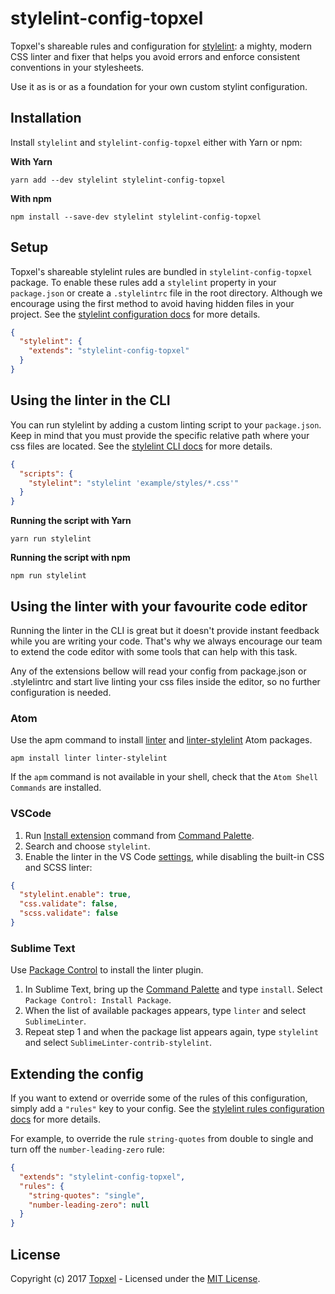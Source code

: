 # stylelint-config-topxel

Topxel's shareable rules and configuration for [stylelint](https://stylelint.io/): a mighty, modern CSS linter and fixer that helps you avoid errors and enforce consistent conventions in your stylesheets.

Use it as is or as a foundation for your own custom stylint configuration.

## Installation

Install `stylelint` and `stylelint-config-topxel` either with Yarn or npm:

**With Yarn**
```
yarn add --dev stylelint stylelint-config-topxel
```

**With npm**
```
npm install --save-dev stylelint stylelint-config-topxel
```

## Setup
Topxel's shareable stylelint rules are bundled in `stylelint-config-topxel` package. To enable these rules add a `stylelint` property in your `package.json` or create a `.stylelintrc` file in the root directory. Although we encourage using the first method to avoid having hidden files in your project. See the [stylelint configuration docs](https://stylelint.io/user-guide/configuration/) for more details.
```json
{
  "stylelint": {
    "extends": "stylelint-config-topxel"
  }
}
```

## Using the linter in the CLI

You can run stylelint by adding a custom linting script to your `package.json`. Keep in mind that you must provide the specific relative path where your css files are located. See the [stylelint CLI docs](https://stylelint.io/user-guide/cli/) for more details.
```json
{
  "scripts": {
    "stylelint": "stylelint 'example/styles/*.css'"
  }
}
```

**Running the script with Yarn**
```
yarn run stylelint
```

**Running the script with npm**
```
npm run stylelint
```

## Using the linter with your favourite code editor

Running the linter in the CLI is great but it doesn't provide instant feedback while you are writing your code. That's why we always encourage our team to extend the code editor with some tools that can help with this task.

Any of the extensions bellow will read your config from package.json or .stylelintrc and start live linting your css files inside the editor, so no further configuration is needed.

### Atom

Use the apm command to install [linter](https://atom.io/packages/linter) and [linter-stylelint](https://atom.io/packages/linter-stylelint) Atom packages.

```
apm install linter linter-stylelint
```

If the `apm` command is not available in your shell, check that the `Atom Shell Commands` are installed.

### VSCode

1. Run [Install extension](https://code.visualstudio.com/docs/editor/extension-gallery#_install-an-extension) command from [Command Palette](https://code.visualstudio.com/Docs/editor/codebasics#_command-palette).
2. Search and choose `stylelint`.
3. Enable the linter in the VS Code [settings](https://code.visualstudio.com/docs/getstarted/settings), while disabling the built-in CSS and SCSS linter:

```json
{
  "stylelint.enable": true,
  "css.validate": false,
  "scss.validate": false
}
```

### Sublime Text

Use [Package Control](https://packagecontrol.io/installation) to install the linter plugin.

1. In Sublime Text, bring up the [Command Palette](http://docs.sublimetext.info/en/sublime-text-3/extensibility/command_palette.html) and type `install`. Select `Package Control: Install Package`.
2. When the list of available packages appears, type `linter` and select `SublimeLinter`.
3. Repeat step 1 and when the package list appears again, type `stylelint` and select `SublimeLinter-contrib-stylelint`.


## Extending the config

If you want to extend or override some of the rules of this configuration, simply add a `"rules"` key to your config. See the [stylelint rules configuration docs](https://stylelint.io/user-guide/configuration/#rules) for more details.

For example, to override the rule `string-quotes` from double to single and turn off the `number-leading-zero` rule:

```json
{
  "extends": "stylelint-config-topxel",
  "rules": {
    "string-quotes": "single",
    "number-leading-zero": null
  }
}
```

## License

Copyright (c) 2017 [Topxel](https://github.com/topxel) - Licensed under the [MIT License](./LICENSE).

